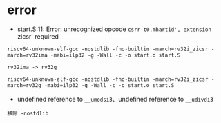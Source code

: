 # error

- start.S:11: Error: unrecognized opcode `csrr t0,mhartid', extension `zicsr' required
```shell
riscv64-unknown-elf-gcc -nostdlib -fno-builtin -march=rv32i_zicsr -march=rv32ima -mabi=ilp32 -g -Wall -c -o start.o start.S

rv32ima -> rv32g

riscv64-unknown-elf-gcc -nostdlib -fno-builtin -march=rv32i_zicsr -march=rv32g -mabi=ilp32 -g -Wall -c -o start.o start.S
```

- undefined reference to `__umodsi3`、undefined reference to `__udivdi3`
```shell
移除 -nostdlib
```

